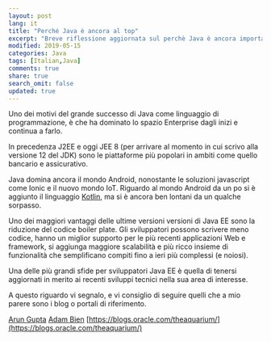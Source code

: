```yaml
---
layout: post
lang: it
title: "Perché Java è ancora al top"
excerpt: "Breve riflessione aggiornata sul perchè Java è ancora importante a più di 20 anni dalla sua nascita"
modified: 2019-05-15
categories: Java
tags: [Italian,Java]
comments: true
share: true
search_omit: false
updated: true
---
```


Uno dei motivi del grande successo di Java come linguaggio di programmazione, è che ha dominato lo spazio Enterprise dagli inizi e continua a farlo. 

In precedenza J2EE e oggi JEE 8 (per arrivare al momento in cui scrivo alla versione 12 del JDK) sono le piattaforme più popolari in ambiti come quello bancario e assicurativo.

Java domina ancora il mondo Android, nonostante le soluzioni javascript come Ionic e il nuovo mondo IoT. Riguardo al mondo Android da un po si è aggiunto il linguaggio [Kotlin](https://kotlinlang.org/), ma si è ancora ben lontani da un qualche sorpasso. 

Uno dei maggiori vantaggi delle ultime versioni versioni di Java EE sono la riduzione del codice boiler plate. Gli sviluppatori possono scrivere meno codice, hanno un miglior supporto per le più recenti applicazioni Web e framework, si aggiunga maggiore scalabilità e più ricco insieme di funzionalità che semplificano compiti fino a ieri più complessi (e noiosi). 

Una delle più grandi sfide per sviluppatori Java EE è quella di tenersi aggiornati in merito ai recenti sviluppi tecnici nella sua area di interesse. 

A questo riguardo vi segnalo, e vi consiglio di seguire quelli che a mio parere sono i blog o portali di riferimento. 

[Arun Gupta](http://blog.arungupta.me/)
[Adam Bien](http://adam-bien.com/roller/abien/)
[https://blogs.oracle.com/theaquarium/](https://blogs.oracle.com/theaquarium/)